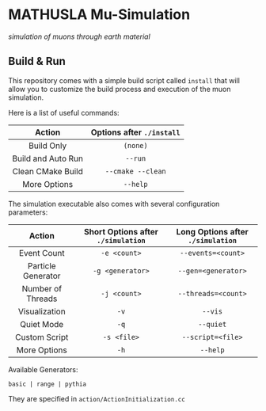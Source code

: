 # MATHUSLA Mu-Simulation
_simulation of muons through earth material_

## Build & Run

This repository comes with a simple build script called `install` that will allow you to customize the build process and execution of the muon simulation.

Here is a list of useful commands:

| Action | Options after `./install` |
|:-:|:-:|
| Build Only | `(none)`  |
| Build and Auto Run | `--run`  |
| Clean CMake Build | `--cmake --clean` |
| More Options | `--help` |

The simulation executable also comes with several configuration parameters:

| Action | Short Options after `./simulation` | Long Options after `./simulation` |
|:-:|:-:|:-:|
| Event Count | `-e <count>` | `--events=<count>`  |
| Particle Generator | `-g <generator>` | `--gen=<generator>` |
| Number of Threads | `-j <count>`  | `--threads=<count>`  |
| Visualization  | `-v` | `--vis` |
| Quiet Mode  | `-q` | `--quiet` |
| Custom Script  | `-s <file>`  | `--script=<file>`  |
| More Options | `-h` | `--help` |

Available Generators:

```
basic | range | pythia
```

They are specified in `action/ActionInitialization.cc`
